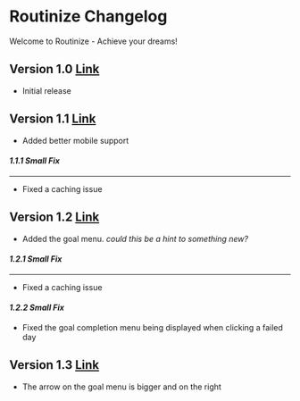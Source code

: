 # Routinize Changelog
Welcome to Routinize - Achieve your dreams! 
## Version 1.0 [Link](https://github.com/KRZS-Services/Routinize/tree/93403970244d4c05ba59b9469368330653b0d977)
- Initial release
## Version 1.1 [Link](https://github.com/KRZS-Services/Routinize/tree/4b8fa62017f1ea5e70903135c109091c370b28a2)
- Added better mobile support
#### *1.1.1 Small Fix*
___
- Fixed a caching issue
## Version 1.2 [Link](https://github.com/KRZS-Services/Routinize/tree/f63d8b6cc4dceabadb90ac5a87c609ec43fef2c3)
- Added the goal menu. *could this be a hint to something new?*
#### *1.2.1 Small Fix*
___
- Fixed a caching issue
#### *1.2.2 Small Fix*
- Fixed the goal completion menu being displayed when clicking a failed day
## Version 1.3 [Link](https://github.com/KRZS-Services/Routinize/tree/f63d8b6cc4dceabadb90ac5a87c609ec43fef2c3)
- The arrow on the goal menu is bigger and on the right